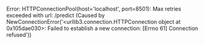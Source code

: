 Error: HTTPConnectionPool(host='localhost', port=8501): Max retries exceeded with url: /predict (Caused by NewConnectionError('<urllib3.connection.HTTPConnection object at 0x105dae030>: Failed to establish a new connection: [Errno 61] Connection refused'))